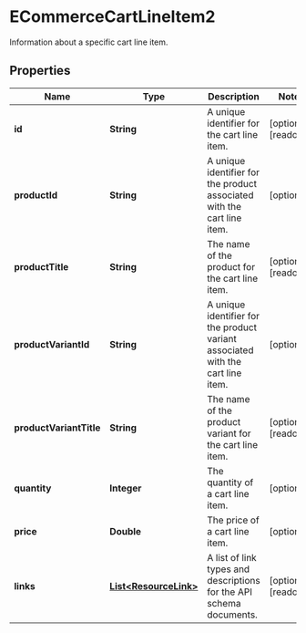 

# ECommerceCartLineItem2

Information about a specific cart line item.

## Properties

| Name | Type | Description | Notes |
|------------ | ------------- | ------------- | -------------|
|**id** | **String** | A unique identifier for the cart line item. |  [optional] [readonly] |
|**productId** | **String** | A unique identifier for the product associated with the cart line item. |  [optional] |
|**productTitle** | **String** | The name of the product for the cart line item. |  [optional] [readonly] |
|**productVariantId** | **String** | A unique identifier for the product variant associated with the cart line item. |  [optional] |
|**productVariantTitle** | **String** | The name of the product variant for the cart line item. |  [optional] [readonly] |
|**quantity** | **Integer** | The quantity of a cart line item. |  [optional] |
|**price** | **Double** | The price of a cart line item. |  [optional] |
|**links** | [**List&lt;ResourceLink&gt;**](ResourceLink.md) | A list of link types and descriptions for the API schema documents. |  [optional] [readonly] |




